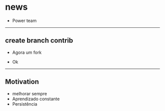 # news
* Power team
---
create branch **contrib**
---
- Agora um fork

- Ok
---
## Motivation

* melhorar sempre
* Aprendizado constante
* Persistência

